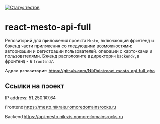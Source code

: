 [![Статус тестов](../../actions/workflows/tests.yml/badge.svg)](../../actions/workflows/tests.yml)

# react-mesto-api-full
Репозиторий для приложения проекта `Mesto`, включающий фронтенд и бэкенд части приложения со следующими возможностями: авторизации и регистрации пользователей, операции с карточками и пользователями. Бэкенд расположите в директории `backend/`, а фронтенд - в `frontend/`. 
  
Адрес репозитория: https://github.com/NikRais/react-mesto-api-full-gha

## Ссылки на проект

IP address: 51.250.107.64

Frontend https://mesto.nikrais.nomoredomainsrocks.ru

Backend https://api.mesto.nikrais.nomoredomainsrocks.ru
